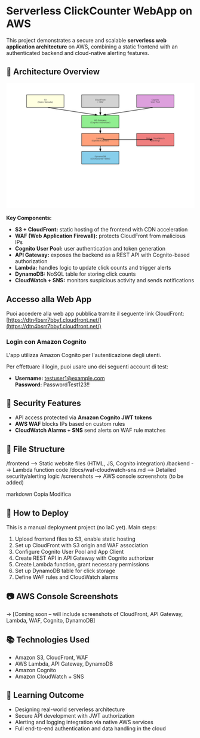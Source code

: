 # Serverless ClickCounter WebApp on AWS

This project demonstrates a secure and scalable **serverless web application architecture** on AWS, combining a static frontend with an authenticated backend and cloud-native alerting features.

## 🔧 Architecture Overview

![Architecture Diagram](./aws_architecture_diagram.png)

**Key Components:**

- **S3 + CloudFront:** static hosting of the frontend with CDN acceleration
- **WAF (Web Application Firewall):** protects CloudFront from malicious IPs
- **Cognito User Pool:** user authentication and token generation
- **API Gateway:** exposes the backend as a REST API with Cognito-based authorization
- **Lambda:** handles logic to update click counts and trigger alerts
- **DynamoDB:** NoSQL table for storing click counts
- **CloudWatch + SNS:** monitors suspicious activity and sends notifications

## Accesso alla Web App

Puoi accedere alla web app pubblica tramite il seguente link CloudFront:  
[https://dtn4bsrr7bbyf.cloudfront.net/](https://dtn4bsrr7bbyf.cloudfront.net/)

### Login con Amazon Cognito

L'app utilizza Amazon Cognito per l'autenticazione degli utenti.  

Per effettuare il login, puoi usare uno dei seguenti account di test:

- **Username:** testuser1@example.com  
  **Password:** PasswordTest123!!


## 🔐 Security Features

- API access protected via **Amazon Cognito JWT tokens**
- **AWS WAF** blocks IPs based on custom rules
- **CloudWatch Alarms + SNS** send alerts on WAF rule matches

## 📁 File Structure

/frontend --> Static website files (HTML, JS, Cognito integration)
/backend --> Lambda function code
/docs/waf-cloudwatch-sns.md --> Detailed security/alerting logic
/screenshots --> AWS console screenshots (to be added)

markdown
Copia
Modifica

## 🚀 How to Deploy

This is a manual deployment project (no IaC yet). Main steps:

1. Upload frontend files to S3, enable static hosting
2. Set up CloudFront with S3 origin and WAF association
3. Configure Cognito User Pool and App Client
4. Create REST API in API Gateway with Cognito authorizer
5. Create Lambda function, grant necessary permissions
6. Set up DynamoDB table for click storage
7. Define WAF rules and CloudWatch alarms

## 📷 AWS Console Screenshots

→ [Coming soon – will include screenshots of CloudFront, API Gateway, Lambda, WAF, Cognito, DynamoDB]

## 📚 Technologies Used

- Amazon S3, CloudFront, WAF
- AWS Lambda, API Gateway, DynamoDB
- Amazon Cognito
- Amazon CloudWatch + SNS

## 🧠 Learning Outcome

- Designing real-world serverless architecture
- Secure API development with JWT authorization
- Alerting and logging integration via native AWS services
- Full end-to-end authentication and data handling in the cloud
